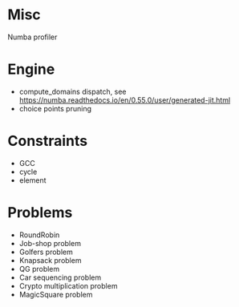 # Misc
Numba profiler

# Engine
- compute_domains dispatch, see https://numba.readthedocs.io/en/0.55.0/user/generated-jit.html 
- choice points pruning

# Constraints
- GCC
- cycle
- element

# Problems
- RoundRobin
- Job-shop problem 
- Golfers problem
- Knapsack problem
- QG problem
- Car sequencing problem
- Crypto multiplication problem
- MagicSquare problem